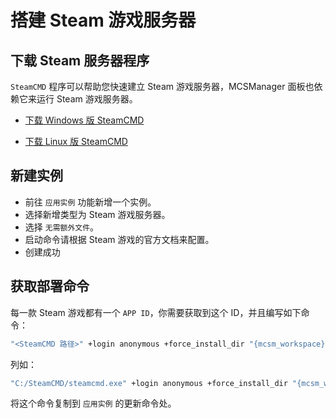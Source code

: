 # 搭建 Steam 游戏服务器

## 下载 Steam 服务器程序

`SteamCMD` 程序可以帮助您快速建立 Steam 游戏服务器，MCSManager 面板也依赖它来运行 Steam 游戏服务器。

- [下载 Windows 版 SteamCMD](https://developer.valvesoftware.com/wiki/SteamCMD#Windows)

- [下载 Linux 版 SteamCMD](https://developer.valvesoftware.com/wiki/SteamCMD#Linux)

## 新建实例

- 前往 `应用实例` 功能新增一个实例。
- 选择新增类型为 Steam 游戏服务器。
- 选择 `无需额外文件`。
- 启动命令请根据 Steam 游戏的官方文档来配置。
- 创建成功

## 获取部署命令

每一款 Steam 游戏都有一个 `APP ID`，你需要获取到这个 ID，并且编写如下命令：

```bash
"<SteamCMD 路径>" +login anonymous +force_install_dir "{mcsm_workspace}" "+app_update <APP ID> validate" +quit
```

列如：

```bash
"C:/SteamCMD/steamcmd.exe" +login anonymous +force_install_dir "{mcsm_workspace}" "+app_update 380870 validate" +quit
```

将这个命令复制到 `应用实例` 的更新命令处。
